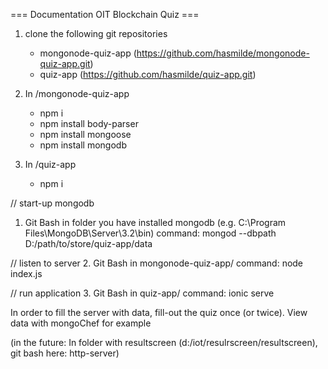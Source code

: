 === Documentation OIT Blockchain Quiz ===


<!-- first time installation -->

1. clone the following git repositories
	* mongonode-quiz-app (https://github.com/hasmilde/mongonode-quiz-app.git)
	* quiz-app (https://github.com/hasmilde/quiz-app.git)

2. In /mongonode-quiz-app
	* npm i
	* npm install body-parser
	* npm install mongoose
	* npm install mongodb

3. In /quiz-app
	* npm i


<!-- Start application -->

// start-up mongodb
1. Git Bash in folder you have installed mongodb (e.g. C:\Program Files\MongoDB\Server\3.2\bin)
   command: mongod --dbpath D:/path/to/store/quiz-app/data

// listen to server
2. Git Bash in mongonode-quiz-app/
   command: node index.js

// run application
3. Git Bash in quiz-app/
   command: ionic serve

In order to fill the server with data, fill-out the quiz once (or twice).
View data with mongoChef for example

(in the future: In folder with resultscreen (d:/iot/resulrscreen/resultscreen), git bash here:
http-server)
